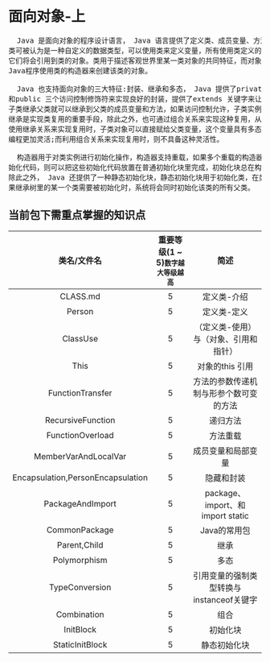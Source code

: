 # 面向对象-上
<pre>
  Java 是面向对象的程序设计语言， Java 语言提供了定义类、成员变量、方法等最基本的功能。
类可被认为是一种自定义的数据类型，可以使用类来定义变量，所有使用类定义的变量都是引用变量，
它们将会引用到类的对象。类用于描述客观世界里某一类对象的共同特征，而对象则是类的具体存在， 
Java程序使用类的构造器来创建该类的对象。

  Java 也支持面向对象的三大特征:封装、继承和多态， Java 提供了private 、protected 
和public 三个访问控制修饰符来实现良好的封装，提供了extends 关键字来让子类继承父类，
子类继承父类就可以继承到父类的成员变量和方法，如果访问控制允许，子类实例可以直接调用父类里定义的方法。
继承是实现类复用的重要手段，除此之外，也可通过组合关系来实现这种复用，从某种程度上来看，继承和组合具有相同的功能。
使用继承关系来实现复用时，子类对象可以直接赋给父类变量，这个变量具有多态性，
编程更加灵活;而利用组合关系来实现复用时，则不具备这种灵活性。

  构造器用于对类实例进行初始化操作，构造器支持重载，如果多个重载的构造器里包含了相同的初
始化代码，则可以把这些初始化代码放置在普通初始化块里完成，初始化块总在构造器执行之前被调用。
除此之外， Java 还提供了一种静态初始化块，静态初始化块用于初始化类，在类初始化阶段被执行。如
果继承树里的某一个类需要被初始化时，系统将会同时初始化该类的所有父类。
</pre>

## 当前包下需重点掌握的知识点
| 类名/文件名 | 重要等级(1 ~ 5)<small>数字越大等级越高</small> | 简述 |
|:----:|:----:|:----:|
| CLASS.md | 5 | 定义类-介绍 |
| Person | 5 | 定义类-定义 |
| ClassUse | 5 | （定义类-使用）与（对象、引用和指针） |
| This | 5 | 对象的this 引用 |
| FunctionTransfer | 5 | 方法的参数传递机制与形参个数可变的方法 |
| RecursiveFunction | 5 | 递归方法 |
| FunctionOverload | 5 | 方法重载 |
| MemberVarAndLocalVar | 5 | 成员变量和局部变量 |
| Encapsulation,PersonEncapsulation | 5 | 隐藏和封装 |
| PackageAndImport | 5 | package、import、和import static |
| CommonPackage | 5 | Java的常用包 |
| Parent,Child | 5 | 继承 |
| Polymorphism | 5 | 多态 |
| TypeConversion | 5 | 引用变量的强制类型转换与instanceof关键字 |
| Combination | 5 | 组合 |
| InitBlock | 5 | 初始化块 |
| StaticInitBlock | 5 | 静态初始化块 |